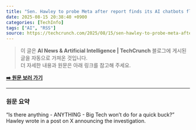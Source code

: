 ```yaml
---
title: "Sen. Hawley to probe Meta after report finds its AI chatbots flirt with kids"
date: 2025-08-15 20:38:40 +0900
categories: [TechInfo]
tags: ["AI", "RSS"]
source: https://techcrunch.com/2025/08/15/sen-hawley-to-probe-meta-after-report-finds-its-ai-chatbots-flirt-with-kids/
---
```

> 이 글은 **AI News & Artificial Intelligence | TechCrunch** 블로그에 게시된 글을 자동으로 가져온 것입니다. <br>
> 더 자세한 내용과 원문은 아래 링크를 참고해 주세요.

[**➡️ 원문 보러 가기**](https://techcrunch.com/2025/08/15/sen-hawley-to-probe-meta-after-report-finds-its-ai-chatbots-flirt-with-kids/)

---

### 원문 요약
“Is there anything - ANYTHING - Big Tech won’t do for a quick buck?” Hawley wrote in a post on X announcing the investigation.
